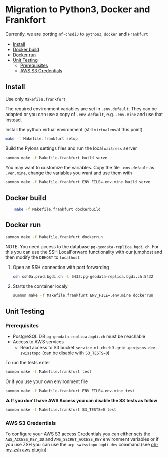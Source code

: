 # Migration to Python3, Docker and Frankfort

Currently, we are porting `mf-chsdi3` to `python3`, `docker` and `Frankfurt`

- [Install](#install)
- [Docker build](#docker-build)
- [Docker run](#docker-run)
- [Unit Testing](#unit-testing)
  - [Prerequisites](#prerequisites)
  - [AWS S3 Credentials](#aws-s3-credentials)

## Install

Use only `Makefile.frankfurt`

The required environment variables are set in `.env.default`. They can be
adapted or you can use a copy of `.env.default`, e.g. `.env.mine` and use that
instead.

Install the python virtual environment (still `virtualenv`at this point)

```bash
make -f Makefile.frankfurt setup
```

Build the Pylons settings files and run the local `waitress` server

```bash
summon make -f Makefile.frankfurt build serve
```

You may want to customize the variables. Copy the file `.env.default` as `.ven.mine`,
change the variables you want and use them with

```bash
summon make -f Makefile.frankfurt ENV_FILE=.env.mine build serve
```

## Docker build

```bash
    make -f Makefile.frankfurt dockerbuild
```

## Docker run

```bash
summon make -f Makefile.frankfurt dockerrun
```

NOTE: You need access to the database `pg-geodata-replica.bgdi.ch`. For this you can use the SSH
LocalForward functionality with our jumphost and then modify the `DBHOST` to `localhost`

1. Open an SSH connection with port forwarding

    ```bash
    ssh ssh0a.prod.bgdi.ch -L 5432:pg-geodata-replica.bgdi.ch:5432
    ```

2. Starts the container localy

    ```bash
    summon make -f Makefile.frankfurt ENV_FILE=.env.mine dockerrun
    ```

## Unit Testing

### Prerequisites

- PostgreSQL DB `pg-geodata-replica.bgdi.ch` must be reachable
- Access to AWS services
  - Read access to S3 bucket `service-mf-chsdi3-grid-geojsons-dev-swisstopo` (can be disable with `S3_TESTS=0`)

To run the tests enter

```bash
summon make -f Makefile.frankfurt test
```

Or if you use your own environment file

```bash
summon make -f Makefile.frankfurt ENV_FILE=.env.mine test
```

**:warning: If you don't have AWS Access you can disable the S3 tests as follow**

```bash
summon make -f Makefile.frankfurt S3_TESTS=0 test
```

### AWS S3 Credentials

To configure your AWS S3 access Credentials you can either sets the `AWS_ACCESS_KEY_ID` and `AWS_SECRET_ACCESS_KEY`
environment variables or if you use ZSH you can use the `acp swisstopo-bgdi-dev` command (see [oh-my-zsh aws plugin](https://github.com/ohmyzsh/ohmyzsh/tree/master/plugins/aws))
